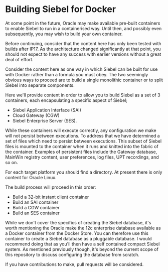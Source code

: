 # Building Siebel for Docker

At some point in the future, Oracle may make available pre-built containers to enable Siebel to run in a containerised way. Until then, and possibly even subsequently, you may wish to build your own container.

Before continuing, consider that the content here has only been tested with builds after IP17. As the architecture changed significantly at that point, you should not expect to have any success with earlier versions without a great deal of effort.

Consider the content here as one way in which Siebel can be built for use with Docker rather than a formula you must obey. The two seemingly obvious ways to proceed are to build a single monolithic container or to split Siebel into separate components.

Here we'll provide content in order to allow you to build Siebel as a set of 3 containers, each encapsulating a specific aspect of Siebel;

* Siebel Application Interface (SAI)
* Cloud Gateway (CGW)
* Siebel Enterprise Server (SES).

While these containers will execute correctly, any configuration we make will not persist between executions. To address that we have determined a set of files which need to persist between executions. This subset of Siebel files is mounted to the container when it runs and knitted into the fabric of the container. Examples of persistent files include the Gateway database, MainWin registry content, user preferences, log files, UPT recordings, and so on.

For each target platform you should find a directory. At present there is only content for Oracle Linux.

The build process will proceed in this order:

* Build a 32-bit instant client container
* Build an SAI container
* Build a CGW container
* Build an SES container

While we don't cover the specifics of creating the Siebel database, it's worth mentioning the Oracle make the 12c enterprise database available as a Docker container from the Docker Store. You can therefore use this container to create a Siebel database as a pluggable database. I would recommend doing that as you'll then have a self contained compact Siebel system. As mentioned previously though, it's beyond the current scope of this repository to discuss configuring the database from scratch.

If you have contributions to make, pull requests will be considered.